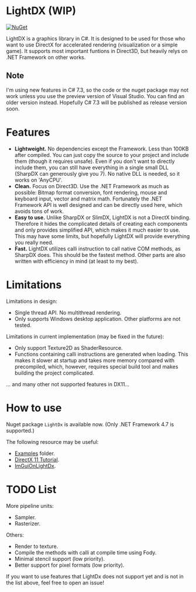 # LightDX (WIP)
[![NuGet](https://img.shields.io/nuget/v/LightDx.svg)](https://www.nuget.org/packages/LightDx/)

LightDX is a graphics library in C#. It is designed to be used for those who want
to use DirectX for accelerated rendering (visualization or a simple game). It supports
most important funtions in Direct3D, but heavily relys on .NET Framework on other works.

## **Note**
I'm using new features in C# 7.3, so the code or the nuget package may not work unless
you use the preview version of Visual Studio. You can find an older version instead. 
Hopefully C# 7.3 will be published as release version soon.

# Features
* **Lightweight.**
No dependencies except the Framework. Less than 100KB after compiled. You can just
copy the source to your project and include them (though it requires unsafe). Even
if you don't want to directly include them, you can still have everything in a
single small DLL (SharpDX can generously give you 7). No native DLL is needed, so it
works on 'AnyCPU'.
* **Clean.**
Focus on Direct3D. Use the .NET Framework as much as possible: Bitmap format
conversion, font rendering, mouse and keyboard input, vector and matrix math.
Fortunately the .NET Framework API is well designed and can be directly used here,
which avoids tons of work.
* **Easy to use.**
Unlike SharpDX or SlimDX, LightDX is not a DirectX binding. Therefore it hides
the complicated details of creating each components and only provides simplified
API, which makes it much easier to use. This may have some limits, but hopefully 
LightDX will provide everything you really need.
* **Fast.**
LightDX utilizes calli instruction to call native COM methods, as
SharpDX does. This should be the fastest method. Other parts are also written with
efficiency in mind (at least to my best).

# Limitations
Limitations in design:
* Single thread API. No multithread rendering.
* Only supports Windows desktop application. Other platforms are not tested.

Limitations in current implementation (may be fixed in the future):
* Only support Texture2D as ShaderResource.
* Functions containing calli instructions are generated when loading. This makes it
slower at startup and takes more memory compared with precompiled, which, however,
requires special build tool and makes building the project complicated.

... and many other not supported features in DX11...

# How to use
Nuget package ```LightDx``` is available now. (Only .NET Framework 4.7 is supported.)

The following resource may be useful:
* [Examples](Examples) folder.
* [DirectX 11 Tutorial](https://github.com/acaly/LightDx.DirectX11Tutorials).
* [ImGuiOnLightDx](https://github.com/acaly/ImGuiOnLightDx).

# TODO List
More pipeline units:
* Sampler.
* Rasterizer.

Others:
* Render to texture.
* Compile the methods with calli at compile time using Fody.
* Minimal stencil support (low priority).
* Better support for pixel formats (low priority).

If you want to use features that LightDx does not support yet and is not in the list
above, feel free to open an issue!
